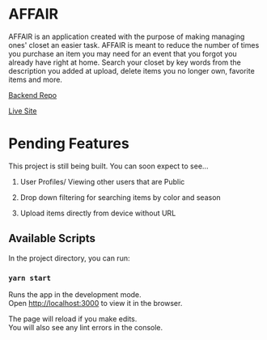# AFFAIR

AFFAIR is an application created with the purpose of making managing ones' closet an easier task. AFFAIR is meant to reduce the number of times you purchase an item you may need for an event that you forgot you already have right at home. Search your closet by key words from the description you added at upload, delete items you no longer own, favorite items and more.

[Backend Repo](https://github.com/adeola-ak/affair-api)

[Live Site](https://affaircloset.netlify.app/)

# Pending Features

This project is still being built. You can soon expect to see...

1. User Profiles/ Viewing other users that are Public

2. Drop down filtering for searching items by color and season

3. Upload items directly from device without URL

## Available Scripts

In the project directory, you can run:

### `yarn start`

Runs the app in the development mode.\
Open [http://localhost:3000](http://localhost:3000) to view it in the browser.

The page will reload if you make edits.\
You will also see any lint errors in the console.
